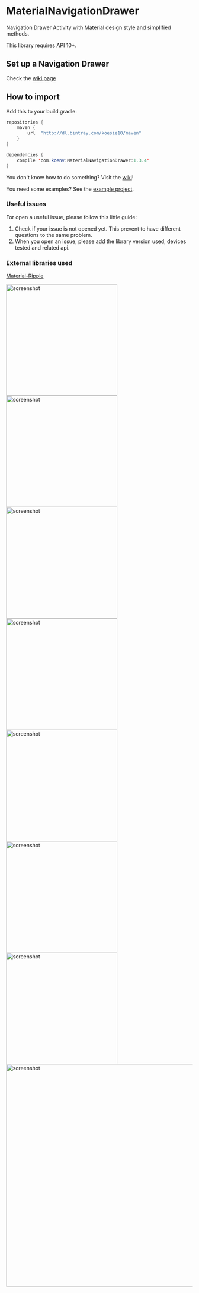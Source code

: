 MaterialNavigationDrawer
========================

Navigation Drawer Activity with Material design style and simplified methods.

This library requires API 10+.

## Set up a Navigation Drawer
Check the [wiki page](https://github.com/neokree/MaterialNavigationDrawer/wiki/Set-Up-a-Navigation-Drawer-Activity)

## How to import
Add this to your build.gradle:
```java 
repositories {
    maven {
        url  "http://dl.bintray.com/koesie10/maven" 
    }
}

dependencies {
    compile 'com.koenv:MaterialNavigationDrawer:1.3.4'
}
```

You don't know how to do something? Visit the [wiki](https://github.com/neokree/MaterialNavigationDrawer/wiki)!

You need some examples? See the [example project](https://github.com/koesie10/MaterialNavigationDrawer/tree/master/sample).

### Useful issues
For open a useful issue, please follow this little guide:

1. Check if your issue is not opened yet. This prevent to have different questions to the same problem.
2. When you open an issue, please add the library version used, devices tested and related api. 

### External libraries used
[Material-Ripple](https://github.com/balysv/material-ripple)

<img src="https://raw.github.com/koesie10/MaterialNavigationDrawer/master/art/screen1.jpg" alt="screenshot" width="300px" height="auto" />
<img src="https://raw.github.com/koesie10/MaterialNavigationDrawer/master/art/screen2.jpg" alt="screenshot" width="300px" height="auto" />
<img src="https://raw.github.com/koesie10/MaterialNavigationDrawer/master/art/screen3.jpg" alt="screenshot" width="300px" height="auto" />
<img src="https://raw.github.com/koesie10/MaterialNavigationDrawer/master/art/screen4.jpg" alt="screenshot" width="300px" height="auto" />
<img src="https://raw.github.com/koesie10/MaterialNavigationDrawer/master/art/screen6.jpg" alt="screenshot" width="300px" height="auto" />
<img src="https://raw.github.com/koesie10/MaterialNavigationDrawer/master/art/screen7.jpg" alt="screenshot" width="300px" height="auto" />
<img src="https://raw.github.com/koesie10/MaterialNavigationDrawer/master/art/screen8.jpg" alt="screenshot" width="300px" height="auto" />
<img src="https://raw.github.com/koesie10/MaterialNavigationDrawer/master/art/screen5.jpg" alt="screenshot" width="600px" height="auto" />
